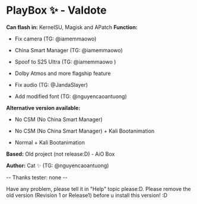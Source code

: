 # PlayBox ✨ - Valdote
**Can flash in:** KernelSU, Magisk and APatch
**Function:**

- Fix camera (TG: @iamemmaowo)

 - China Smart Manager (TG: @iamemmaowo)
 
 - Spoof to S25 Ultra (TG: @iamemmaowo )
 
 - Dolby Atmos and more flagship feature
 
 - Fix audio (TG: @JandaSlayer)
 
 - Add modified font (TG: @nguyencaoantuong)

**Alternative version available:**

 - No CSM (No China Smart Manager)
 
 - No CSM (No China Smart Manager)  + Kali Bootanimation
 
 - Normal + Kali Bootanimation

**Based:** Old project (not release:D) - AiO Box

**Author:** Cat  ✨ (TG: @nguyencaoantuong)

-- Thanks tester: none --

Have any problem, please tell it in "Help" topic please:D. Please remove the old version (Revision 1 or Release1) before u install this version! :D
